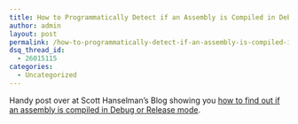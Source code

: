 ```yaml
---
title: How to Programmatically Detect if an Assembly is Compiled in Debug or Release mode
author: admin
layout: post
permalink: /how-to-programmatically-detect-if-an-assembly-is-compiled-in-debug-or-release-mode/
dsq_thread_id:
  - 26015115
categories:
  - Uncategorized
---
```

Handy post over at Scott Hanselman&#8217;s Blog showing you [how to find out if an assembly is compiled in Debug or Release mode][1].

 [1]: http://services.newsgator.com/redirect/attn.ashx?uid=2248&fid=16&pid=1360231327&t=1&u=http%3a%2f%2fwww.hanselman.com%2fblog%2fHowToProgrammaticallyDetectIfAnAssemblyIsCompiledInDebugOrReleaseMode.aspx